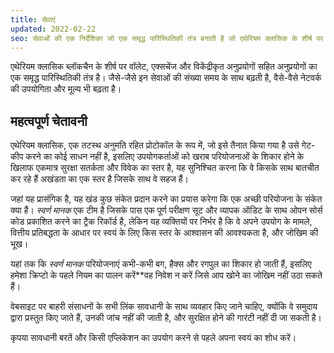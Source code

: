 ```yaml
---
title: सेवाएं
updated: 2022-02-22
seo: सेवाओं की एक निर्देशिका जो एक समृद्ध पारिस्थितिकी तंत्र बनाती है जो एथेरियम क्लासिक के शीर्ष पर बैठता है, जिसमें वॉलेट, एक्सचेंज और विकेंद्रीकृत अनुप्रयोग शामिल हैं।
---
```


एथेरियम क्लासिक ब्लॉकचैन के शीर्ष पर वॉलेट, एक्सचेंज और विकेंद्रीकृत अनुप्रयोगों सहित अनुप्रयोगों का एक समृद्ध पारिस्थितिकी तंत्र है। जैसे-जैसे इन सेवाओं की संख्या समय के साथ बढ़ती है, वैसे-वैसे नेटवर्क की उपयोगिता और मूल्य भी बढ़ता है।

## महत्वपूर्ण चेतावनी

एथेरियम क्लासिक, एक तटस्थ अनुमति रहित प्रोटोकॉल के रूप में, जो इसे तैनात किया गया है उसे गेट-कीप करने का कोई साधन नहीं है, इसलिए उपयोगकर्ताओं को खराब परियोजनाओं के शिकार होने के खिलाफ एकमात्र सुरक्षा सतर्कता और विवेक का स्तर है, यह सुनिश्चित करना कि वे किसके साथ बातचीत कर रहे हैं अखंडता का एक स्तर है जिसके साथ वे सहज हैं।

जहां यह प्रासंगिक है, यह खंड कुछ संकेत प्रदान करने का प्रयास करेगा कि एक अच्छी परियोजना के संकेत क्या हैं। _स्वर्ण मानक_ एक टीम है जिसके पास एक पूर्ण परीक्षण सूट और व्यापक ऑडिट के साथ ओपन सोर्स कोड प्रकाशित करने का ट्रैक रिकॉर्ड है, लेकिन यह व्यक्तियों पर निर्भर है कि वे अपने उपयोग के मामले, वित्तीय प्रतिबद्धता के आधार पर स्वयं के लिए किस स्तर के आश्वासन की आवश्यकता है, और जोखिम की भूख।

यहां तक कि _स्वर्ण मानक_ परियोजनाएं कभी-कभी बग, हैक्स और रगपुल का शिकार हो जाती हैं, इसलिए हमेशा क्रिप्टो के पहले नियम का पालन करें</strong>**वह निवेश न करें जिसे आप खोने का जोखिम नहीं उठा सकते हैं।</p>

वेबसाइट पर बाहरी संसाधनों के सभी लिंक सावधानी के साथ व्यवहार किए जाने चाहिए, क्योंकि वे समुदाय द्वारा प्रस्तुत किए जाते हैं, उनकी जांच नहीं की जाती है, और सुरक्षित होने की गारंटी नहीं दी जा सकती है।

कृपया सावधानी बरतें और किसी एप्लिकेशन का उपयोग करने से पहले अपना स्वयं का शोध करें।

